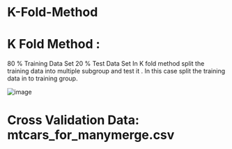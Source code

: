 # K-Fold-Method

#  K Fold Method :

80 % Training Data Set    20 % Test Data Set 
In K fold method split the training data into multiple subgroup and test it . In this case split the training data in to training group.

![image](https://github.com/user-attachments/assets/278270b2-2e74-4619-a37d-b2d3a06914f2)
# Cross Validation       Data: mtcars_for_manymerge.csv

